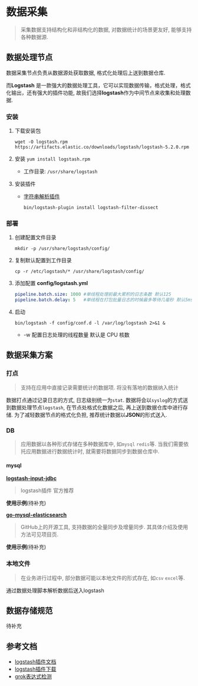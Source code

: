 # 数据采集

> 采集数据支持结构化和非结构化的数据, 对数据统计的场景更友好, 能够支持各种数据源.

## 数据处理节点

数据采集节点负责从数据源处获取数据, 格式化处理后上送到数据仓库. 

而**Logstash** 是一款强大的数据处理工具，它可以实现数据传输，格式处理，格式化输出，还有强大的插件功能, 故我们选择**logstash**作为中间节点来收集和处理数据.

### 安装

1. 下载安装包 

   ```shell
   wget -O logstash.rpm https://artifacts.elastic.co/downloads/logstash/logstash-5.2.0.rpm
   ```

2. 安装 `yum install logstash.rpm` 

   - 工作目录: `/usr/share/logstash`

3. 安装插件 

   - [字符串解析插件](https://rubygems.org/downloads/logstash-filter-dissect-1.0.8.gem)  

     ```shell
     bin/logstash-plugin install logstash-filter-dissect
     ```

### 部署

1. 创建配置文件目录 

   ```shell
   mkdir -p /usr/share/logstash/config/
   ```

2. 复制默认配置到工作目录

   ```shell
   cp -r /etc/logstash/* /usr/share/logstash/config/
   ```

3. 添加配置 **config/logstash.yml**

   ```yaml
   pipeline.batch.size: 1000 #单线程处理前最大累积的日志条数 默认125
   pipeline.batch.delay: 5   #单线程在打包批量日志的时候最多等待几毫秒 默认5ms    
   ```

4. 启动

   ```shell
   bin/logstash -f config/conf.d -l /var/log/logstash 2>&1 &
   ```

   - -w  配置日志处理的线程数量  默认是 CPU 核数

## 数据采集方案

### 打点

> 支持在应用中直接记录需要统计的数据项. 将没有落地的数据纳入统计

数据打点通过记录日志的方式, 日志级别统一为`stat`. 数据将会以`syslog`的方式送到数据处理节点`logstash`, 在节点处格式化数据之后, 再上送到数据仓库中进行存储. 为了减轻数据节点的格式化负担, 推荐统计数据以**JSON**的形式送入.

### DB

> 应用数据以各种形式存储在多种数据库中, 如`mysql` `redis`等. 当我们需要依托应用数据进行数据统计时, 就需要将数据同步到数据仓库中.

#### mysql

 [**logstash-input-jdbc**](https://github.com/logstash-plugins/logstash-input-jdbc) 

> logstash插件 官方推荐

**使用示例**(待补充)

[**go-mysql-elasticsearch**](https://github.com/siddontang/go-mysql-elasticsearch) 

> GitHub上的开源工具, 支持数据的全量同步及增量同步.  其具体介绍及使用方法可见项目页.

**使用示例**(待补充)

### 本地文件

> 在业务进行过程中, 部分数据可能以本地文件的形式存在, 如`csv` `excel`等.

通过数据处理脚本解析数据后送入logstash

## 数据存储规范

待补充

## 参考文档

- [logstash插件文档](https://www.elastic.co/guide/en/logstash/current/index.html)
- [logstash插件下载](https://rubygems.org/)
- [grok表达式检测](http://grokdebug.herokuapp.com/)